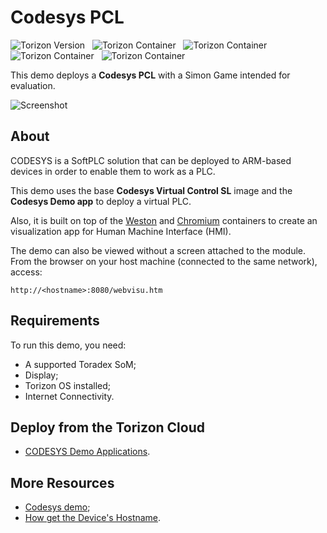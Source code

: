 # Codesys PCL #

![Torizon Version](https://img.shields.io/badge/Torizon_OS-6.8.1-blue?logo=torizon)
&nbsp;
![Torizon Container](https://img.shields.io/badge//toradexdemos/codesys_demo_arm32-4.13.0.0-blue?logo=docker)
&nbsp;
![Torizon Container](https://img.shields.io/badge//toradexdemos/codesyscontrol_virtuallinuxarm-4.13.0.0-blue?logo=docker)
&nbsp;
![Torizon Container](https://img.shields.io/badge//toradexdemos/codesys_demo_arm64-4.13.0.0-blue?logo=docker)
&nbsp;
![Torizon Container](https://img.shields.io/badge//toradexdemos/codesyscontrol_virtuallinuxarm64-4.13.0.0-blue?logo=docker)

This demo deploys a **Codesys PCL** with a Simon Game intended for evaluation. 

![Screenshot](https://docs1.toradex.com/116543-demogallerycodesys.png?v=1)

## About

CODESYS is a SoftPLC solution that can be deployed to ARM-based devices in order to enable them to work as a PLC.

This demo uses the base **Codesys Virtual Control SL** image and the **Codesys Demo app** to deploy a virtual PLC.

Also, it is built on top of the [Weston](../weston/) and [Chromium](../chromium/) containers to create an visualization app for Human Machine Interface (HMI).

The demo can also be viewed without a screen attached to the module. From the browser on your host machine (connected to the same network), access:

```
http://<hostname>:8080/webvisu.htm
```

## Requirements
To run this demo, you need:

- A supported Toradex SoM;
- Display;
- Torizon OS installed;
- Internet Connectivity.


## Deploy from the Torizon Cloud

- [CODESYS Demo Applications](https://www.torizon.io/codesys-demo).

## More Resources

- [Codesys demo](https://developer.toradex.com/torizon/application-development/partner-containers/partner-demo-container-codesys);
- [How get the Device's Hostname](https://developer.toradex.com/software/development-resources/ssh/#using-the-hostname).